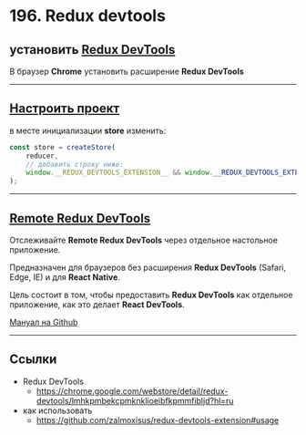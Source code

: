 # 196. Redux devtools

## установить [Redux DevTools](https://chrome.google.com/webstore/detail/redux-devtools/lmhkpmbekcpmknklioeibfkpmmfibljd?hl=ru)

В браузер **Chrome** установить расширение **Redux DevTools**

---

## [Настроить проект](https://github.com/zalmoxisus/redux-devtools-extension#usage)

в месте инициализации **store** изменить:

```javascript
const store = createStore(
	reducer,
	// добавить строку ниже:
	window.__REDUX_DEVTOOLS_EXTENSION__ && window.__REDUX_DEVTOOLS_EXTENSION__()
);
```

---

## [Remote Redux DevTools](https://www.npmjs.com/package/redux-devtools-app)

Отслеживайте **Remote Redux DevTools** через отдельное настольное приложение.

Предназначен для браузеров без расширения **Redux DevTools** (Safari, Edge, IE) и для **React Native**.

Цель состоит в том, чтобы предоставить **Redux DevTools** как отдельное приложение, как это делает **React DevTools**.

[Мануал на Github](https://github.com/zalmoxisus/remote-redux-devtools)

---

## Ссылки

- Redux DevTools
  - https://chrome.google.com/webstore/detail/redux-devtools/lmhkpmbekcpmknklioeibfkpmmfibljd?hl=ru
- как использовать
  - https://github.com/zalmoxisus/redux-devtools-extension#usage
